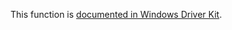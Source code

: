 This function is [documented in Windows Driver Kit](https://learn.microsoft.com/en-us/windows-hardware/drivers/ddi/wdm/nf-wdm-rtlunicodestringtoutf8string).
